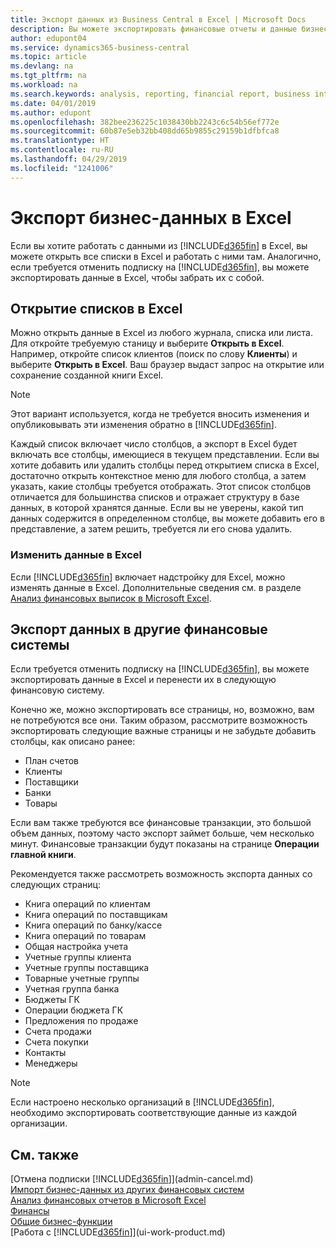 ```yaml
---
title: Экспорт данных из Business Central в Excel | Microsoft Docs
description: Вы можете экспортировать финансовые отчеты и данные бизнес-аналитики из Business Central в Excel или открыть данные в Excel.
author: edupont04
ms.service: dynamics365-business-central
ms.topic: article
ms.devlang: na
ms.tgt_pltfrm: na
ms.workload: na
ms.search.keywords: analysis, reporting, financial report, business intelligence, BI, Excel
ms.date: 04/01/2019
ms.author: edupont
ms.openlocfilehash: 382bee236225c1038430bb2243c6c54b56ef772e
ms.sourcegitcommit: 60b87e5eb32bb408dd65b9855c29159b1dfbfca8
ms.translationtype: HT
ms.contentlocale: ru-RU
ms.lasthandoff: 04/29/2019
ms.locfileid: "1241006"
---
```

# <a name="exporting-your-business-data-to-excel"></a>Экспорт бизнес-данных в Excel
Если вы хотите работать с данными из [!INCLUDE[d365fin](includes/d365fin_md.md)] в Excel, вы можете открыть все списки в Excel и работать с ними там. Аналогично, если требуется отменить подписку на [!INCLUDE[d365fin](includes/d365fin_md.md)], вы можете экспортировать данные в Excel, чтобы забрать их с собой.

## <a name="opening-lists-in-excel"></a>Открытие списков в Excel
Можно открыть данные в Excel из любого журнала, списка или листа. Для откройте требуемую станицу и выберите **Открыть в Excel**. Например, откройте список клиентов (поиск по слову **Клиенты**) и выберите **Открыть в Excel**. Ваш браузер выдаст запрос на открытие или сохранение созданной книги Excel.  

> [!NOTE]
> Этот вариант используется, когда не требуется вносить изменения и опубликовывать эти изменения обратно в [!INCLUDE[d365fin](includes/d365fin_md.md)].  

Каждый список включает число столбцов, а экспорт в Excel будет включать все столбцы, имеющиеся в текущем представлении. Если вы хотите добавить или удалить столбцы перед открытием списка в Excel, достаточно открыть контекстное меню для любого столбца, а затем указать, какие столбцы требуется отображать. Этот список столбцов отличается для большинства списков и отражает структуру в базе данных, в которой хранятся данные. Если вы не уверены, какой тип данных содержится в определенном столбце, вы можете добавить его в представление, а затем решить, требуется ли его снова удалить.  

### <a name="edit-data-in-excel"></a>Изменить данные в Excel
Если [!INCLUDE[d365fin](includes/d365fin_md.md)] включает надстройку для Excel, можно изменять данные в Excel. Дополнительные сведения см. в разделе [Анализ финансовых выписок в Microsoft Excel](finance-analyze-excel.md).  

## <a name="exporting-data-to-other-finance-systems"></a>Экспорт данных в другие финансовые системы
Если требуется отменить подписку на [!INCLUDE[d365fin](includes/d365fin_md.md)], вы можете экспортировать данные в Excel и перенести их в следующую финансовую систему.  

Конечно же, можно экспортировать все страницы, но, возможно, вам не потребуются все они. Таким образом, рассмотрите возможность экспортировать следующие важные страницы и не забудьте добавить столбцы, как описано ранее:  

* План счетов  
* Клиенты  
* Поставщики  
* Банки  
* Товары  

Если вам также требуются все финансовые транзакции, это большой объем данных, поэтому часто экспорт займет больше, чем несколько минут. Финансовые транзакции будут показаны на странице **Операции главной книги**.  

Рекомендуется также рассмотреть возможность экспорта данных со следующих страниц:  

* Книга операций по клиентам  
* Книга операций по поставщикам  
* Книга операций по банку/кассе  
* Книга операций по товарам  
* Общая настройка учета  
* Учетные группы клиента  
* Учетные группы поставщика  
* Товарные учетные группы  
* Учетная группа банка  
* Бюджеты ГК  
* Операции бюджета ГК  
* Предложения по продаже  
* Счета продажи  
* Счета покупки  
* Контакты  
* Менеджеры  

> [!NOTE]  
>   Если настроено несколько организаций в [!INCLUDE[d365fin](includes/d365fin_md.md)], необходимо экспортировать соответствующие данные из каждой организации.

## <a name="see-also"></a>См. также
[Отмена подписки [!INCLUDE[d365fin](includes/d365fin_md.md)]](admin-cancel.md)  
[Импорт бизнес-данных из других финансовых систем](across-import-data-configuration-packages.md)  
[Анализ финансовых отчетов в Microsoft Excel](finance-analyze-excel.md)  
[Финансы](finance.md)  
[Общие бизнес-функции](ui-across-business-areas.md)  
[Работа с [!INCLUDE[d365fin](includes/d365fin_md.md)]](ui-work-product.md)  
